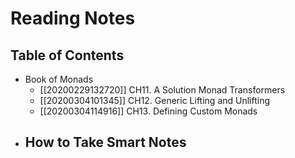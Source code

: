 # Reading Notes

## Table of Contents

- Book of Monads
    - [[20200229132720]] CH11. A Solution Monad Transformers
    - [[20200304101345]] CH12. Generic Lifting and Unlifting
    - [[20200304114916]] CH13. Defining Custom Monads
- How to Take Smart Notes
    - 